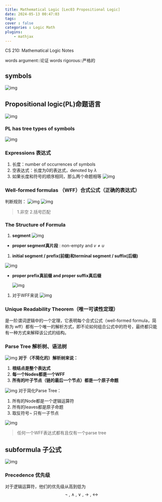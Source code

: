 ```yaml
---
title: Mathematical Logic [Lec03 Propositional Logic]
date: 2024-05-13 00:47:03
tags:
cover : false
categories : Logic Math
plugins: 
    - mathjax
---
```

CS 210: Mathematical Logic Notes

<!-- more -->

words argument::论证
words rigorous::严格的

## symbols

![img](img1.png)

## Propositional logic(PL)命题语言

![img](img2.png)

### PL has tree types of symbols

![img](img3.png)

### Expressions 表达式

1. 长度：number of occurrences of symbols
2. 空表达式：长度为0的表达式，denoted by $\lambda$
3. 如果长度和符号的顺序相同，那么两个命题相等
![img](img4.png)

### Well-formed formulas （WFF）合式公式（正确的表达式）

判断规则：
 ![img](img5.png)
![img](img6.png)
> 1.非空  2.括号匹配

### The Structure of Formula

1. **segment**
   ![img](img7.png)

- **proper segment真片段** : non-empty and $v \ne u$

1. **initial segment / prefix(前缀)和terminal segment / suffix(后缀)**

 ![img](img8.png)

- **proper prefix真前缀 and proper suffix真后缀**

  ![img](img9.png)

1. 对于WFF来说
   ![img](img10.png)

### Unique Readability Theorem（唯一可读性定理）

是一阶谓词逻辑中的一个定理，它表明每个合式公式（well-formed formula，简称为 wff）都有一个唯一的解析方式，即不论如何组合公式中的符号，最终都只能有一种方式来解释该公式的结构。

### Parse Tree 解析树、语法树

![img](img11.png)
**对于（不简化的）解析树来说：**

1. **根结点是整个表达式**
2. **每一个Nodes都是一个WFF**
3. **所有的叶子节点（链的最后一个节点）都是一个原子命题**

![img](img12.png)
对于简化Parse Tree：

1. 所有的Node都是一个逻辑运算符
2. 所有的leaves都是原子命题
3. 取反符号$\lnot$ 只有一子节点

![img](img13.png)
>任何一个WFF表达式都有且仅有一个parse tree

## subformula 子公式

![img](img14.png)

### Precedence 优先级

对于逻辑运算符，他们的优先级从高到低为
$$\lnot\ ,\ \land\ ,\ \lor\ ,\ \rightarrow\ ,\ \leftrightarrow$$
